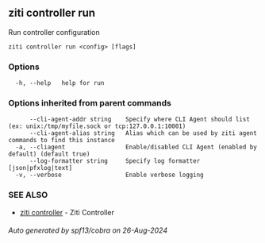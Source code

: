 ## ziti controller run

Run controller configuration

```
ziti controller run <config> [flags]
```

### Options

```
  -h, --help   help for run
```

### Options inherited from parent commands

```
      --cli-agent-addr string    Specify where CLI Agent should list (ex: unix:/tmp/myfile.sock or tcp:127.0.0.1:10001)
      --cli-agent-alias string   Alias which can be used by ziti agent commands to find this instance
  -a, --cliagent                 Enable/disabled CLI Agent (enabled by default) (default true)
      --log-formatter string     Specify log formatter [json|pfxlog|text]
  -v, --verbose                  Enable verbose logging
```

### SEE ALSO

* [ziti controller](../controller.md)	 - Ziti Controller

###### Auto generated by spf13/cobra on 26-Aug-2024
